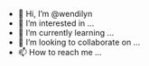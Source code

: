 - 👋 Hi, I’m @wendilyn
- 👀 I’m interested in ...
- 🌱 I’m currently learning ...
- 💞️ I’m looking to collaborate on ...
- 📫 How to reach me ...

<!---
wendilyn/wendilyn is a ✨ special ✨ repository because its `README.md` (this file) appears on your GitHub profile.
You can click the Preview link to take a look at your changes.
--->
